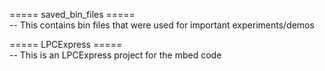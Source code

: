 ===== saved_bin_files =====  
-- This contains bin files that were used for important experiments/demos  

===== LPCExpress =====  
-- This is an LPCExpress project for the mbed code  

